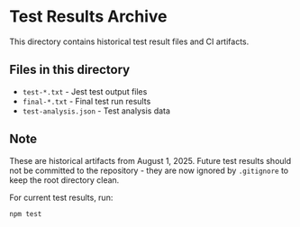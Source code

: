 # Test Results Archive

This directory contains historical test result files and CI artifacts.

## Files in this directory

- `test-*.txt` - Jest test output files
- `final-*.txt` - Final test run results  
- `test-analysis.json` - Test analysis data

## Note

These are historical artifacts from August 1, 2025. Future test results should not be committed to the repository - they are now ignored by `.gitignore` to keep the root directory clean.

For current test results, run:
```bash
npm test
```